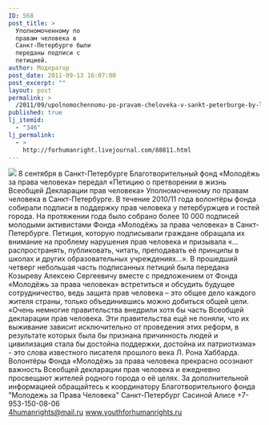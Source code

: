```yaml
---
ID: 568
post_title: >
  Уполномоченному по
  правам человека в
  Санкт-Петербурге были
  переданы подписи с
  петицией.
author: Модератор
post_date: 2011-09-13 16:07:00
post_excerpt: ""
layout: post
permalink: >
  /2011/09/upolnomochennomu-po-pravam-cheloveka-v-sankt-peterburge-by-li-peredany-podpisi-s-petitsiej.html
published: true
lj_itemid:
  - "346"
lj_permalink:
  - >
    http://forhumanright.livejournal.com/88811.html
---
```

<img src="http://cs5338.vk.com/u132145096/132409092/x_5b26039f.jpg" /> 8 сентября в Санкт-Петербурге Благотворительный фонд «Молодёжь за права человека»  передал «Петицию о претворении в жизнь Всеобщей Декларации прав человека» Уполномоченному по правам человека в Санкт-Петербурге. В течение 2010/11 года волонтёры фонда собирали подписи в поддержку прав человека у петербуржцев и гостей города. 
На протяжении года было собрано более 10 000 подписей молодыми активистами Фонда «Молодёжь за права человека» в Санкт-Петербурге. Петиция, которую подписывали граждане обращала их внимание на проблему нарушения прав человека и призывала «… распространять, публиковать, читать, преподавать её принципы в школах и других образовательных учреждениях…».  В прошедший четверг небольшая часть подписанных петиций была передана Козыреву Алексею Сергеевичу вместе с предложением от Фонда «Молодёжь за права человека» встретиться и обсудить будущее сотрудничество, ведь защита прав человека – это общее дело каждого жителя страны, только объединившись можно добиться общей цели.
«Очень немногие правительства внедрили хотя бы часть Всеобщей декларации прав человека. Эти правительства ещё не поняли, что их выживание зависит исключительно  от проведения этих реформ, в результате которых была бы признана причинность людей и цивилизация стала бы достойна поддержки, достойна их патриотизма» - это слова известного писателя прошлого века Л. Рона Хаббарда. Волонтёры Фонда «Молодёжь за права человека прекрасно осознают важность Всеобщей декларации прав человека и ежедневно просвещают жителей родного города о её целях. 
За дополнительной информацией обращайтесь к координатору Благотворительного фонда "Молодежь за Права Человека" Санкт-Петербург Сасиной Алисе
 +7-953-150-08-06 	
4humanrights@mail.ru
www.youthforhumanrights.ru